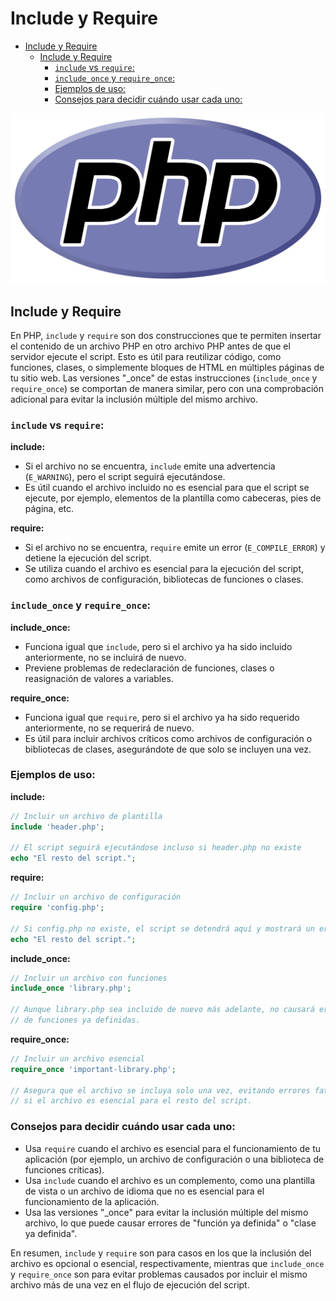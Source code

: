 # Include y Require

- [Include y Require](#include-y-require)
  - [Include y Require](#include-y-require-1)
    - [`include` vs `require`:](#include-vs-require)
    - [`include_once` y `require_once`:](#include_once-y-require_once)
    - [Ejemplos de uso:](#ejemplos-de-uso)
    - [Consejos para decidir cuándo usar cada uno:](#consejos-para-decidir-cuándo-usar-cada-uno)

![logo](./images/01-logo.png)


## Include y Require
En PHP, `include` y `require` son dos construcciones que te permiten insertar el contenido de un archivo PHP en otro archivo PHP antes de que el servidor ejecute el script. Esto es útil para reutilizar código, como funciones, clases, o simplemente bloques de HTML en múltiples páginas de tu sitio web. Las versiones "_once" de estas instrucciones (`include_once` y `require_once`) se comportan de manera similar, pero con una comprobación adicional para evitar la inclusión múltiple del mismo archivo.

### `include` vs `require`:

**include:**
- Si el archivo no se encuentra, `include` emite una advertencia (`E_WARNING`), pero el script seguirá ejecutándose.
- Es útil cuando el archivo incluido no es esencial para que el script se ejecute, por ejemplo, elementos de la plantilla como cabeceras, pies de página, etc.

**require:**
- Si el archivo no se encuentra, `require` emite un error (`E_COMPILE_ERROR`) y detiene la ejecución del script.
- Se utiliza cuando el archivo es esencial para la ejecución del script, como archivos de configuración, bibliotecas de funciones o clases.

### `include_once` y `require_once`:

**include_once:**
- Funciona igual que `include`, pero si el archivo ya ha sido incluido anteriormente, no se incluirá de nuevo.
- Previene problemas de redeclaración de funciones, clases o reasignación de valores a variables.

**require_once:**
- Funciona igual que `require`, pero si el archivo ya ha sido requerido anteriormente, no se requerirá de nuevo.
- Es útil para incluir archivos críticos como archivos de configuración o bibliotecas de clases, asegurándote de que solo se incluyen una vez.

### Ejemplos de uso:

**include:**
```php
// Incluir un archivo de plantilla
include 'header.php';

// El script seguirá ejecutándose incluso si header.php no existe
echo "El resto del script.";
```

**require:**
```php
// Incluir un archivo de configuración
require 'config.php';

// Si config.php no existe, el script se detendrá aquí y mostrará un error fatal
echo "El resto del script.";
```

**include_once:**
```php
// Incluir un archivo con funciones
include_once 'library.php';

// Aunque library.php sea incluido de nuevo más adelante, no causará errores
// de funciones ya definidas.
```

**require_once:**
```php
// Incluir un archivo esencial
require_once 'important-library.php';

// Asegura que el archivo se incluya solo una vez, evitando errores fatales
// si el archivo es esencial para el resto del script.
```

### Consejos para decidir cuándo usar cada uno:

- Usa `require` cuando el archivo es esencial para el funcionamiento de tu aplicación (por ejemplo, un archivo de configuración o una biblioteca de funciones críticas).
- Usa `include` cuando el archivo es un complemento, como una plantilla de vista o un archivo de idioma que no es esencial para el funcionamiento de la aplicación.
- Usa las versiones "_once" para evitar la inclusión múltiple del mismo archivo, lo que puede causar errores de "función ya definida" o "clase ya definida".

En resumen, `include` y `require` son para casos en los que la inclusión del archivo es opcional o esencial, respectivamente, mientras que `include_once` y `require_once` son para evitar problemas causados por incluir el mismo archivo más de una vez en el flujo de ejecución del script.
